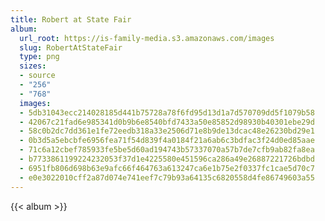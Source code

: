 ```yaml
---
title: Robert at State Fair
album:
  url_root: https://is-family-media.s3.amazonaws.com/images
  slug: RobertAtStateFair
  type: png
  sizes:
  - source
  - "256"
  - "768"
  images:
  - 5db31043ecc214028185d441b75728a78f6fd95d13d1a7d570709dd5f1079b58
  - 42067c21fad6e985341d0b9b6e8540bfd7433a50e85852d98930b40301ebe29d
  - 58c0b2dc7dd361e1fe72eedb318a33e2506d71e8b9de13dcac48e26230bd29e1
  - 0b3d5a5ebcbfe6956fea71f54d839f4a0184f21a6ab6c3bdfac3f24d0ed85aae
  - 71c6a12cbef785933fe5be5d60ad194743b57337070a57b7de7cfb9ab82fa8ea
  - b7733861199224232053f37d1e4225580e451596ca286a49e26887221726bdbd
  - 6951fb806d698b63e9afc66f464763a613247ca6e1b75e2f0337fc1cae5d70c7
  - e0e3022010cff2a87d074e741eef7c79b93a64135c6820558d4fe86749603a55
---
```

{{< album >}}
